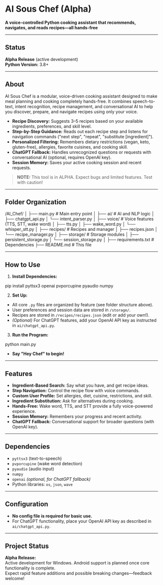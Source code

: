 # AI Sous Chef (Alpha)
**A voice-controlled Python cooking assistant that recommends, navigates, and reads recipes—all hands-free**

---

## Status
**Alpha Release** (active development)  
**Python Version:** 3.8+

---

## About

AI Sous Chef is a modular, voice-driven cooking assistant designed to make meal planning and cooking completely hands-free. It combines speech-to-text, intent recognition, recipe management, and conversational AI to help you discover, prepare, and navigate recipes using only your voice.

- **Recipe Discovery:** Suggests 3–5 recipes based on your available ingredients, preferences, and skill level.
- **Step-by-Step Guidance:** Reads out each recipe step and listens for navigation commands ("next step", "repeat", "substitute [ingredient]").
- **Personalized Filtering:** Remembers dietary restrictions (vegan, keto, gluten-free), allergies, favorite cuisines, and cooking skill.
- **ChatGPT Fallback:** Handles unrecognized questions or requests with conversational AI (optional, requires OpenAI key).
- **Session Memory:** Saves your active cooking session and recent requests.

> **NOTE:** This tool is in ALPHA. Expect bugs and limited features. Test with caution!

---

## Folder Organization

/AI_Chef/
│
├── main.py # Main entry point
│
├── ai/ # AI and NLP logic
│ ├── chatgpt_api.py
│ └── intent_parser.py
│
├── voice/ # Voice features (TTS, STT, wake word)
│ ├── tts.py
│ ├── wake_word.py
│ └── whisper_stt.py
│
├── recipes/ # Recipes and manager
│ ├── recipes.json
│ └── recipe_manager.py
│
├── storage/ # Storage modules
│ ├── persistent_storage.py
│ └── session_storage.py
│
├── requirements.txt # Dependencies
├── README.md # This file


---

## How to Use

1. **Install Dependencies:**

pip install pyttsx3 openai pvporcupine pyaudio numpy


2. **Set Up:**
 - All core `.py` files are organized by feature (see folder structure above).
 - User preferences and session data are stored in `/storage/`.
 - Recipes are stored in `/recipes/recipes.json` (edit or add your own!).
 - *(Optional)* For ChatGPT features, add your OpenAI API key as instructed in `ai/chatgpt_api.py`.

3. **Run the Program:**

python main.py

- **Say "Hey Chef" to begin!**

---

## Features

- **Ingredient-Based Search:** Say what you have, and get recipe ideas.
- **Step Navigation:** Control the recipe flow with voice commands.
- **Custom User Profile:** Set allergies, diet, cuisine, restrictions, and skill.
- **Ingredient Substitution:** Ask for alternatives during cooking.
- **Hands-Free:** Wake word, TTS, and STT provide a fully voice-powered experience.
- **Session Memory:** Remembers your progress and recent activity.
- **ChatGPT Fallback:** Conversational support for broader questions (with OpenAI key).

---

## Dependencies

- `pyttsx3` (text-to-speech)
- `pvporcupine` (wake word detection)
- `pyaudio` (audio input)
- `numpy`
- `openai` *(optional, for ChatGPT fallback)*
- Python libraries: `os`, `json`, `wave`

---

## Configuration

- **No config file is required for basic use.**
- For ChatGPT functionality, place your OpenAI API key as described in `ai/chatgpt_api.py`.

---

## Project Status

**Alpha Release:**  
Active development for Windows. Android support is planned once core functionality is complete.  
Expect rapid feature additions and possible breaking changes—feedback welcome!
